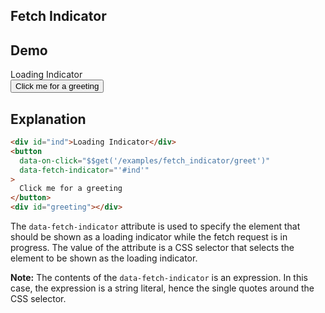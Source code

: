 ## Fetch Indicator

## Demo

<div>
  <div id="ind">Loading Indicator</div>
  <button
    class="bg-success-300 hover:bg-success-500 text-success-800 font-bold py-2 px-4 rounded"
    data-on-click="$$get('/examples/fetch_indicator/greet')"
    data-fetch-indicator="'#ind'"
    data-testid="greeting_button">
    Click me for a greeting
  </button>
  <div id="greeting"></div>
</div>

## Explanation

```html
<div id="ind">Loading Indicator</div>
<button
  data-on-click="$$get('/examples/fetch_indicator/greet')"
  data-fetch-indicator="'#ind'"
>
  Click me for a greeting
</button>
<div id="greeting"></div>
```

The `data-fetch-indicator` attribute is used to specify the element that should be shown as a loading indicator while the fetch request is in progress. The value of the attribute is a CSS selector that selects the element to be shown as the loading indicator.

**Note:** The contents of the `data-fetch-indicator` is an expression. In this case, the expression is a string literal, hence the single quotes around the CSS selector.
